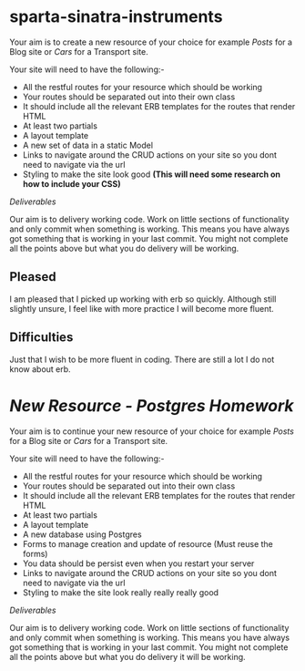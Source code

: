 # sparta-sinatra-instruments
Your aim is to create a new resource of your choice for example *Posts* for a Blog site or *Cars* for a Transport site.

Your site will need to have the following:-

- All the restful routes for your resource which should be working
- Your routes should be separated out into their own class
- It should include all the relevant ERB templates for the routes that render HTML
- At least two partials
- A layout template
- A new set of data in a static Model
- Links to navigate around the CRUD actions on your site so you dont need to navigate via the url
- Styling to make the site look good **(This will need some research on how to include your CSS)**

*Deliverables*

Our aim is to delivery working code. Work on little sections of functionality and only commit when something is working. This means you have always got something that is working in your last commit. You might not complete all the points above but what you do delivery will be working.

## Pleased
I am pleased that I picked up working with erb so quickly. Although still slightly unsure, I feel like with more practice I will become more fluent.

## Difficulties
Just that I wish to be more fluent in coding. There are still a lot I do not know about erb.

# *New Resource - Postgres Homework*

Your aim is to continue your new resource of your choice for example *Posts* for a Blog site or *Cars* for a Transport site.

Your site will need to have the following:-

- All the restful routes for your resource which should be working
- Your routes should be separated out into their own class
- It should include all the relevant ERB templates for the routes that render HTML
- At least two partials
- A layout template
- A new database using Postgres
- Forms to manage creation and update of resource (Must reuse the forms)
- You data should be persist even when you restart your server
- Links to navigate around the CRUD actions on your site so you dont need to navigate via the url
- Styling to make the site look really really really good

*Deliverables*

Our aim is to delivery working code. Work on little sections of functionality and only commit when something is working. This means you have always got something that is working in your last commit. You might not complete all the points above but what you do delivery it will be working.
